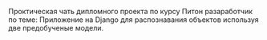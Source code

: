 Проктическая чать дипломного проекта по курсу Питон разаработчик по теме: Приложение на Django для распознавания объектов используя две предобученые модели.
